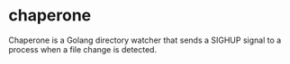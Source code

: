 # chaperone
Chaperone is a Golang directory watcher that sends a SIGHUP signal to a process when a file change is detected.
